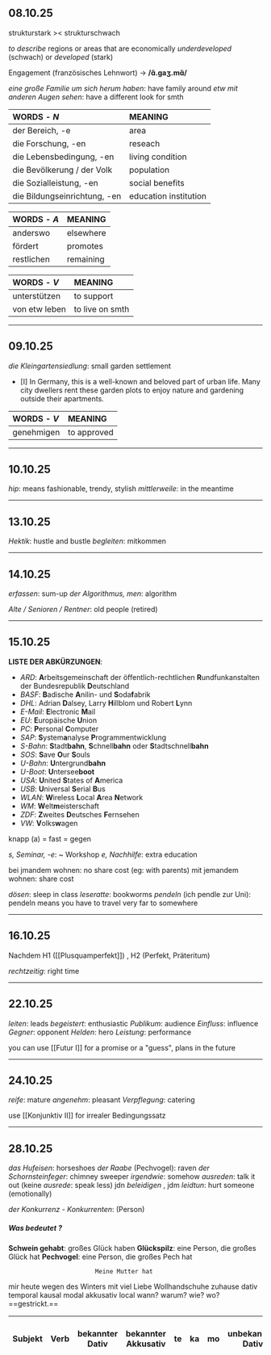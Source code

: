 
## 08.10.25

strukturstark >< strukturschwach

*to describe* regions or areas that are economically *underdeveloped* (schwach) or *developed* (stark)

Engagement (französisches Lehnwort) -> **/ɑ̃.ɡaʒ.mɑ̃/**


_eine große Familie um sich herum haben_: have family around
_etw mit anderen Augen sehen_: have a different look for smth


| **WORDS** - *N*              | **MEANING**           |
| :--------------------------- | :-------------------- |
| der Bereich, -e              | area                  |
| die Forschung, -en           | reseach               |
| die Lebensbedingung, -en     | living condition      |
| die Bevölkerung / der Volk   | population            |
| die Sozialleistung, -en      | social benefits       |
| die Bildungseinrichtung, -en | education institution |

| **WORDS** - *A* | **MEANING** |
| :-------------- | ----------- |
| anderswo        | elsewhere   |
| fördert         | promotes    |
| restlichen      | remaining   |

| **WORDS** - *V* | **MEANING**     |
|:--------------- |:--------------- |
| unterstützen    | to support      |
| von etw leben   | to live on smth |


---
## 09.10.25

*die Kleingartensiedlung*: small garden settlement

- [I] In Germany, this is a well-known and beloved part of urban life. Many city dwellers rent these garden plots to enjoy nature and gardening outside their apartments.


| **WORDS** - *V* | **MEANING** |
|:--------------- |:----------- |
| genehmigen      | to approved |


---
## 10.10.25

_hip_: means fashionable, trendy, stylish
_mittlerweile_: in the meantime


---
## 13.10.25

_Hektik_: hustle and bustle
_begleiten_: mitkommen


---
## 14.10.25

*erfassen*: sum-up
*der Algorithmus, men*: algorithm

_Alte / Senioren / Rentner_: old people (retired)


---
## 15.10.25

**LISTE DER ABKÜRZUNGEN**:

- _ARD_: **A**rbeitsgemeinschaft der öffentlich-rechtlichen **R**undfunkanstalten der Bundesrepublik **D**eutschland
- _BASF_: **B**adische **A**nilin- und **S**oda**f**abrik
- _DHL_: Adrian **D**alsey, Larry **H**illblom und Robert **L**ynn
- _E-Mail_: **E**lectronic **M**ail
- _EU_: **E**uropäische **U**nion
- _PC_: **P**ersonal **C**omputer
- _SAP_: **S**ystem**a**nalyse **P**rogrammentwicklung
- _S-Bahn_: **S**tadt**bahn**, **S**chnell**bahn** oder **S**tadtschnell**bahn**
- _SOS_: **S**ave **O**ur **S**ouls
- _U-Bahn_: **U**ntergrund**bahn**
- _U-Boot_: **U**ntersee**boot**
- _USA_: **U**nited **S**tates of **A**merica
- _USB_: **U**niversal **S**erial **B**us
- _WLAN_: **W**ireless **L**ocal **A**rea **N**etwork
- _WM_: **W**elt**m**eisterschaft
- _ZDF_: **Z**weites **D**eutsches **F**ernsehen
- _VW_: **V**olks**w**agen


knapp (a) = fast = gegen

*s, Seminar, -e*: ~ Workshop
*e, Nachhilfe*: extra education 

bei jmandem wohnen: no share cost (eg: with parents)
mit jemandem wohnen: share cost

_dösen_: sleep in class
_leseratte_: bookworms
_pendeln_ (ich pendle zur Uni): pendeln means you have to travel very far to somewhere


---
## 16.10.25

Nachdem H1 ([[Plusquamperfekt]]) , H2 (Perfekt, Präteritum)

_rechtzeitig_: right time


---
## 22.10.25

_leiten_: leads
_begeistert_: enthusiastic
_Publikum_: audience
_Einfluss_: influence
_Gegner_: opponent
_Helden_: hero
_Leistung_: performance

you can use [[Futur I]] for a promise or a "guess", plans in the future


---
## 24.10.25

_reife_: mature
_angenehm_: pleasant
_Verpflegung_: catering

use [[Konjunktiv II]] for irrealer Bedingungssatz

---
## 28.10.25

_das Hufeisen_: horseshoes
_der Raabe_ (Pechvogel): raven
_der Schornsteinfeger_: chimney sweeper
_irgendwie_: somehow
_ausreden_: talk it out (keine _ausrede_: speak less)
jdn _beleidigen_ , jdm _leidtun_: hurt someone (emotionally)

_der Konkurrenz - Konkurrenten_: (Person)
##### Was bedeutet ?
**Schwein gehabt**: großes Glück haben
**Glückspilz**: eine Person, die großes Glück hat
**Pechvogel**: eine Person, die großes Pech hat



							Meine Mutter hat
mir        heute        wegen des Winters    mit viel Liebe    Wollhandschuhe      zuhause
dativ    temporal               kausal                   modal                akkusativ             local
        wann?              warum?                   wie?                                             wo?
								==gestrickt.==




| Subjekt | Verb | bekannter Dativ | bekannter Akkusativ | **te** | **ka** | **mo** | unbekannter Dativ | unbekannter Akkusativ | **lo** | Präpositional Ergäzung | 2. Teil des Verbs |
| ------- | ---- | --------------- | ------------------- | ------ | ------ | ------ | ----------------- | --------------------- | ------ | ---------------------- | ----------------- |
